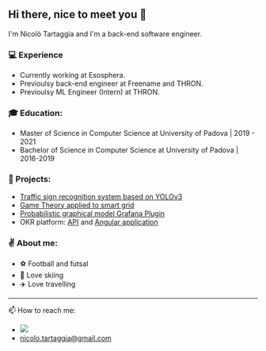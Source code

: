 ## Hi there, nice to meet you 👋

I'm Nicolò Tartaggia and I'm a back-end software engineer. 

### 💻 Experience
- Currently working at Esosphera.
- Previoulsy back-end engineer at Freename and THRON.
- Previoulsy ML Engineer (Intern) at THRON.

### 🎓 Education:
- Master of Science in Computer Science at University of Padova | 2019 - 2021
- Bachelor of Science in Computer Science at University of Padova | 2016-2019

### 📌 Projects:
- [Traffic sign recognition system based on YOLOv3](https://github.com/NicoloTartaggia/Traffic-sign-recognition-system-based-on-YOLOv3)
- [Game Theory applied to smart grid](https://github.com/NicoloTartaggia/Game-Theory-approach-in-smart-grid) 
- [Probabilistic graphical model Grafana Plugin](https://github.com/GiovanniSorice/7DOS-plugin)
- OKR platform: [API](https://github.com/NicoloTartaggia/API_uqido_okr) and [Angular application](https://github.com/NicoloTartaggia/angular_okr_uqido)

### :v: About me:
- :soccer: Football and futsal
- :ski: Love skiing
- :airplane: Love travelling

---

📫 How to reach me:
- [![](https://user-images.githubusercontent.com/43966074/222817530-b2a70fac-dd63-443f-94f1-b55776845b55.png)](https://www.linkedin.com/in/nictartaggia/)
- nicolo.tartaggia@gmail.com

<!--
**NicoloTartaggia/NicoloTartaggia** is a ✨ _special_ ✨ repository because its `README.md` (this file) appears on your GitHub profile.

Here are some ideas to get you started:

- 🔭 I’m currently working on ...
- 🌱 I’m currently learning ...
- 👯 I’m looking to collaborate on ...
- 🤔 I’m looking for help with ...
- 💬 Ask me about ...
- 📫 How to reach me: ...
- 😄 Pronouns: ...
- ⚡ Fun fact: ...
-->
